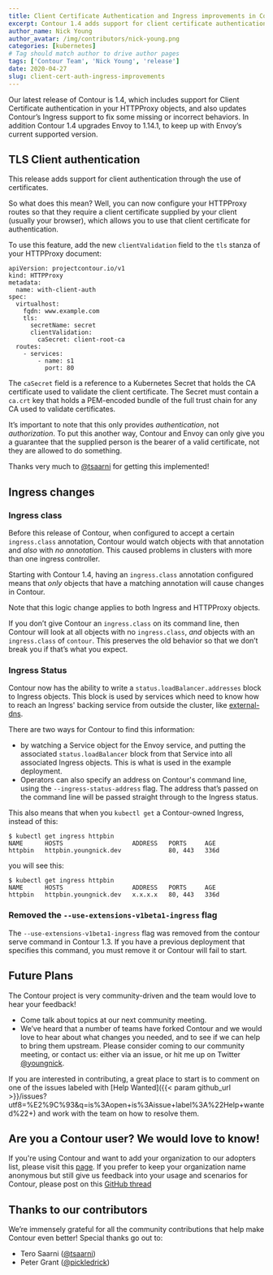 ```yaml
---
title: Client Certificate Authentication and Ingress improvements in Contour 1.4
excerpt: Contour 1.4 adds support for client certificate authentication to HTTPProxy objects. Additionally, some Ingress behaviors are fixed - Ingress addresses are now recorded correctly, and Contour's `--ingress-class` argument behaves more as you would expect. 
author_name: Nick Young
author_avatar: /img/contributors/nick-young.png
categories: [kubernetes]
# Tag should match author to drive author pages
tags: ['Contour Team', 'Nick Young', 'release']
date: 2020-04-27
slug: client-cert-auth-ingress-improvements
---
```


Our latest release of Contour is 1.4, which includes support for Client Certificate authentication in your HTTPProxy objects, and also updates Contour’s Ingress support to fix some missing or incorrect behaviors. In addition Contour 1.4 upgrades Envoy to 1.14.1, to keep up with Envoy’s current supported version.

## TLS Client authentication

This release adds support for client authentication through the use of certificates.

So what does this mean? Well, you can now configure your HTTPProxy routes so that they require a client certificate supplied by your client (usually your browser), which allows you to use that client certificate for authentication.

To use this feature, add the new `clientValidation` field to the `tls` stanza of your HTTPProxy document:

```
apiVersion: projectcontour.io/v1
kind: HTTPProxy
metadata:
  name: with-client-auth
spec:
  virtualhost:
    fqdn: www.example.com
    tls:
      secretName: secret
      clientValidation:                  
        caSecret: client-root-ca
  routes:
    - services:
        - name: s1
          port: 80

```

The `caSecret` field is a reference to a Kubernetes Secret that holds the CA certificate used to validate the client certificate. The Secret must contain a `ca.crt` key that holds a PEM-encoded bundle of the full trust chain for any CA used to validate certificates.

It’s important to note that this only provides *authentication*, not *authorization*. To put this another way, Contour and Envoy can only give you a guarantee that the supplied person is the bearer of a valid certificate, not they are allowed to do something.

Thanks very much to [@tsaarni](https://github.com/tsaarni) for getting this implemented!

## Ingress changes

### Ingress class

Before this release of Contour, when configured to accept a certain `ingress.class` annotation, Contour would watch objects with that annotation and *also* with *no annotation*. This caused problems in clusters with more than one ingress controller.

Starting with Contour 1.4, having an `ingress.class` annotation configured means that *only* objects that have a matching annotation will cause changes in Contour.

Note that this logic change applies to both Ingress and HTTPProxy objects.

If you don’t give Contour an `ingress.class` on its command line, then Contour will look at all objects with no `ingress.class`, *and* objects with an `ingress.class` of `contour`. This preserves the old behavior so that we don’t break you if that’s what you expect.

### Ingress Status

Contour now has the ability to write a `status.loadBalancer.addresses` block to Ingress objects. This block is used by services which need to know how to reach an Ingress' backing service from outside the cluster, like [external-dns](https://github.com/kubernetes-sigs/external-dns).

There are two ways for Contour to find this information:
- by watching a Service object for the Envoy service, and putting the associated `status.loadBalancer` block from that Service into all associated Ingress objects. This is what is used in the example deployment.
- Operators can also specify an address on Contour's command line, using the `--ingress-status-address` flag. The address that’s passed on the command line will be passed straight through to the Ingress status.

This also means that when you `kubectl get` a Contour-owned Ingress, instead of this:

```
$ kubectl get ingress httpbin
NAME      HOSTS                   ADDRESS   PORTS     AGE
httpbin   httpbin.youngnick.dev             80, 443   336d
```
you will see this:

```
$ kubectl get ingress httpbin
NAME      HOSTS                   ADDRESS   PORTS     AGE
httpbin   httpbin.youngnick.dev   x.x.x.x   80, 443   336d

```

### Removed the `--use-extensions-v1beta1-ingress` flag

The `--use-extensions-v1beta1-ingress` flag was removed from the contour serve command in Contour 1.3. If you have a previous deployment that specifies this command, you must remove it or Contour will fail to start.

## Future Plans

The Contour project is very community-driven and the team would love to hear your feedback! 

- Come talk about topics at our next community meeting.
- We’ve heard that a number of teams have forked Contour and we would love to hear about what changes you needed, and to see if we can help to bring them upstream.
Please consider coming to our community meeting, or contact us: either via an issue, or hit me up on Twitter [@youngnick](https://twitter.com/youngnick).

If you are interested in contributing, a great place to start is to comment on one of the issues labeled with [Help Wanted]({{< param github_url >}}/issues?utf8=%E2%9C%93&q=is%3Aopen+is%3Aissue+label%3A%22Help+wanted%22+) and work with the team on how to resolve them. 

## Are you a Contour user? We would love to know!
If you're using Contour and want to add your organization to our adopters list, please visit this [page](https://github.com/projectcontour/contour/blob/main/ADOPTERS.md).
If you prefer to keep your organization name anonymous but still give us feedback into your usage and scenarios for Contour, please post on this [GitHub thread](https://github.com/projectcontour/contour/issues/1269)          

## Thanks to our contributors

We’re immensely grateful for all the community contributions that help make Contour even better! Special thanks go out to:
- Tero Saarni ([@tsaarni](https://github.com/tsaarni))
- Peter Grant ([@pickledrick](https://github.com/pickledrick))
